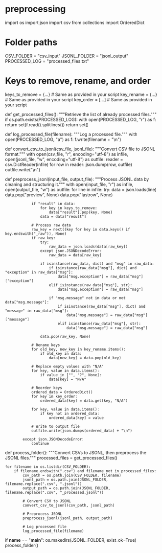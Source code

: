 # preprocessing
import os
import json
import csv
from collections import OrderedDict

# Folder paths
CSV_FOLDER = "csv_input"
JSONL_FOLDER = "jsonl_output"
PROCESSED_LOG = "processed_files.txt"

# Keys to remove, rename, and order
keys_to_remove = {...}  # Same as provided in your script
key_rename = {...}  # Same as provided in your script
key_order = [...]  # Same as provided in your script

def get_processed_files():
    """Retrieve the list of already processed files."""
    if os.path.exists(PROCESSED_LOG):
        with open(PROCESSED_LOG, "r") as f:
            return set(f.read().splitlines())
    return set()

def log_processed_file(filename):
    """Log a processed file."""
    with open(PROCESSED_LOG, "a") as f:
        f.write(filename + "\n")

def convert_csv_to_jsonl(csv_file, jsonl_file):
    """Convert CSV file to JSONL format."""
    with open(csv_file, "r", encoding="utf-8") as infile, open(jsonl_file, "w", encoding="utf-8") as outfile:
        reader = csv.DictReader(infile)
        for row in reader:
            json.dump(row, outfile)
            outfile.write("\n")

def preprocess_jsonl(input_file, output_file):
    """Process JSONL data by cleaning and structuring it."""
    with open(input_file, "r") as infile, open(output_file, "w") as outfile:
        for line in infile:
            try:
                data = json.loads(line)
                data.pop("preview", None)
                data.pop("lastrow", None)

                if "result" in data:
                    for key in keys_to_remove:
                        data["result"].pop(key, None)
                    data = data["result"]

                # Process raw data
                raw_key = next((key for key in data.keys() if key.endswith("_raw")), None)
                if raw_key:
                    try:
                        raw_data = json.loads(data[raw_key])
                    except json.JSONDecodeError:
                        raw_data = data[raw_key]

                    if isinstance(raw_data, dict) and "msg" in raw_data:
                        if isinstance(raw_data["msg"], dict) and "exception" in raw_data["msg"]:
                            data["msg.exception"] = raw_data["msg"]["exception"]
                        elif isinstance(raw_data["msg"], str):
                            data["msg.exception"] = raw_data["msg"]

                        if "msg.message" not in data or not data["msg.message"]:
                            if isinstance(raw_data["msg"], dict) and "message" in raw_data["msg"]:
                                data["msg.message"] = raw_data["msg"]["message"]
                            elif isinstance(raw_data["msg"], str):
                                data["msg.message"] = raw_data["msg"]

                    data.pop(raw_key, None)

                # Rename keys
                for old_key, new_key in key_rename.items():
                    if old_key in data:
                        data[new_key] = data.pop(old_key)

                # Replace empty values with "N/A"
                for key, value in data.items():
                    if value in ["", "?", None]:
                        data[key] = "N/A"

                # Reorder keys
                ordered_data = OrderedDict()
                for key in key_order:
                    ordered_data[key] = data.get(key, "N/A")

                for key, value in data.items():
                    if key not in ordered_data:
                        ordered_data[key] = value

                # Write to output file
                outfile.write(json.dumps(ordered_data) + "\n")

            except json.JSONDecodeError:
                continue

def process_folder():
    """Convert CSVs to JSONL, then preprocess the JSONL files."""
    processed_files = get_processed_files()

    for filename in os.listdir(CSV_FOLDER):
        if filename.endswith(".csv") and filename not in processed_files:
            csv_path = os.path.join(CSV_FOLDER, filename)
            jsonl_path = os.path.join(JSONL_FOLDER, filename.replace(".csv", ".jsonl"))
            output_path = os.path.join(JSONL_FOLDER, filename.replace(".csv", "_processed.jsonl"))

            # Convert CSV to JSONL
            convert_csv_to_jsonl(csv_path, jsonl_path)

            # Preprocess JSONL
            preprocess_jsonl(jsonl_path, output_path)

            # Log processed file
            log_processed_file(filename)

if __name__ == "__main__":
    os.makedirs(JSONL_FOLDER, exist_ok=True)
    process_folder()
